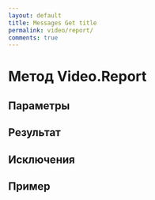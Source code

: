 ```yaml
---
layout: default
title: Messages Get title
permalink: video/report/
comments: true
---
```

# Метод Video.Report

## Параметры

## Результат

## Исключения

## Пример
```csharp

```
